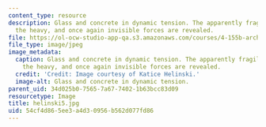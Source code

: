 ```yaml
---
content_type: resource
description: Glass and concrete in dynamic tension. The apparently fragile supports
  the heavy, and once again invisible forces are revealed.
file: https://ol-ocw-studio-app-qa.s3.amazonaws.com/courses/4-155b-architectural-design-level-iii-a-student-center-for-mit-fall-2004/54cf4d865ee3a4d30956b562d077fd86_helinski5.jpg
file_type: image/jpeg
image_metadata:
  caption: Glass and concrete in dynamic tension. The apparently fragile supports
    the heavy, and once again invisible forces are revealed.
  credit: 'Credit: Image courtesy of Katice Helinski.'
  image-alt: Glass and concrete in dynamic tension.
parent_uid: 34d025b0-7565-7a67-7402-1b63bcc83d09
resourcetype: Image
title: helinski5.jpg
uid: 54cf4d86-5ee3-a4d3-0956-b562d077fd86
---
```

